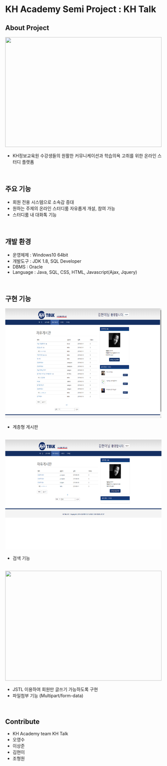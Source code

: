 # KH Academy Semi Project : KH Talk
## About Project

<img src="./images/KakaoTalk_20191004_123754607.png" style="width: 500px; height: 350px" />
<br />

- KH정보교육원 수강생들의 원활한 커뮤니케이션과 학습의욕 고취를 위한 온라인 스터디 플랫폼

<br />

## 주요 기능
- 회원 전용 시스템으로 소속감 증대
- 원하는 주제의 온라인 스터디룸 자유롭게 개설, 참여 가능
- 스터디룸 내 대화톡 기능

<br />

## 개발 환경
 - 운영체제 : Windows10 64bit
 - 개발도구 : JDK 1.8, SQL Developer
 - DBMS : Oracle
 - Language : Java, SQL, CSS, HTML, Javascript(Ajax, Jquery)

<br />

## 구현 기능

<img src="./images/freeboard.png" style="width: 500px; height: 350px" />
<br />

- 계층형 게시판

<br />
<img src="./images/freeboard_search.png" style="width: 500px; height: 350px" />
<br />

- 검색 기능

<br />
<img src="/images/mentor_write.png" style="width: 500px; height: 350px" />
<br />

- JSTL 이용하여 회원만 글쓰기 가능하도록 구현
- 파일첨부 기능 (Multipart/form-data)

<br />


## Contribute
- KH Academy team KH Talk
- 오영수
- 이상준
- 김현이
- 조형원